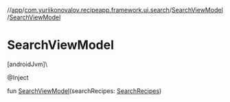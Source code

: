 //[app](../../../index.md)/[com.yuriikonovalov.recipeapp.framework.ui.search](../index.md)/[SearchViewModel](index.md)/[SearchViewModel](-search-view-model.md)

# SearchViewModel

[androidJvm]\

@Inject

fun [SearchViewModel](-search-view-model.md)(searchRecipes: [SearchRecipes](../../com.yuriikonovalov.recipeapp.application.usecases/-search-recipes/index.md))
